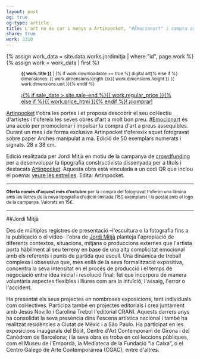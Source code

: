 ```yaml
---
layout: post
og: true
og-type: article
title: L'art no és car i menys a Artinpocket, "#Emocionart" i compra art 
share: true
work: 3310
---
```


{% assign work_data = site.data.works.jordimitja | where:"id", page.work %}
{% assign work = work_data | first %}
<figure class="text-center">
	<div class="padding-artwork-container">
		<div class="embed-container embed-container_9-16">
			<core-image sizing="cover" class="core-image-size" preload fade src="{{ work.featured_src }}"></core-image>	
		</div>
	</div>
	<figcaption>
		<p><small><strong>{{ work.title }}</strong> | {% if work.downloadable == true %} digital art{% else if %} dimensiones: {{ work.dimensions.length }}x{{ work.dimensions.height }} {{ work.dimensions.unit }}{% endif %}</small></p>
		<p><a href="{{ work.permalink }}" class="btn btn-primary btn-lg">¡{% if sale_date > site.sale-end %}{{ work.regular_price }}{% else if %}{{ work.price_html }}{% endif %}! ¡comprar! <i class="fa fa-credit-card"></i></a></p>
	</figcaption>
</figure>

[Artinpocket](http://www.artinpocket.cat/) t'obra les portes i et proposa descobrir el seu col·lectiu d'artistes i t'ofereix les seves obres d'art a molt bon preu. [#Emocionart](http://www.artinpocket.cat/product-category/emocionart/) és una acció per promocionar i impulsar la compra d'art a preus assequibles. Durant un mes i de forma exclusiva Artinpocket t'oferexix aquet fotogravat sobre paper Arches manipulat a mà. Edició de 50 exemplars numerats i signats. 28 x 38 cm.

Edició realitzada per Jordi Mitjà en motiu de la campanya de [crowdfunding](http://www.verkami.com/projects/8133-tipografia-artinpocket-regular) per a desenvolupar la tipografia constructivista dissenyada per a títols i destacats [Artinpocket](http://www.artinpocketregular.com/download/). Aquesta obra està vinculada a un codi QR que inclou el poema: [veure les estrelles](http://www.artinpocketregular.com/general/home/2014/07/19/veure-les-estrelles/). Edita: Artinpocket.

-----------

<p><small><strong>Oferta només d'aquest més d'octubre</strong> per la compra del fotogravat t'oferim una làmina amb les lletres de la nova tipografia d'edició limitada (150 exemplars) i la postal amb el logo de la campanya. Valorats en 15€.</small></p>

-----------

##Jordi Mitjà

Des de múltiples registres de presentació –l'escultura o la fotografia fins a la publicació o el vídeo- l'obra de [Jordi Mitjà](http://www.jordimitja.com/?cat=30) planteja l'apropiació de diferents contextos, situacions, mitjans o produccions externes que l'artista porta hàbilment al seu terreny en base de una alta complicitat emocional amb els referents i punts de partida que escull. Una dinàmica de treball complexa i obsessiva que, més enllà de la seva formalització expositiva, concentra la seva intensitat en el procés de producció i el temps de negociació entre idea inicial i resolució final; fet que incorpora de manera voluntària aspectes flexibles i lliures com ara la intuïció, l'assaig, l'error o l'accident.

Ha presentat els seus projectes en nombroses exposicions, tant individuals com col·lectives. Participa també en projectes editorials i crea juntament amb Jesús Novillo i Carolina Trebol l'editorial CRANI. Aquests darrers anys ha consolidat la seva presència dins l'escena artística nacional i també ha realitzat residències a Ciutat de Mèxic i a Sâo Paulo. Ha participat en les exposicions inaugurals del Bòlit, Centre d'Art Contemporani de Girona i del Canòdrom de Barcelona; i la seva obra es troba en col·leccions públiques, com el Museu de l'Empordà, la Mediateca de la Fundació “la Caixa”, o el Centro Galego de Arte Contemporánea (CGAC), entre d'altres.